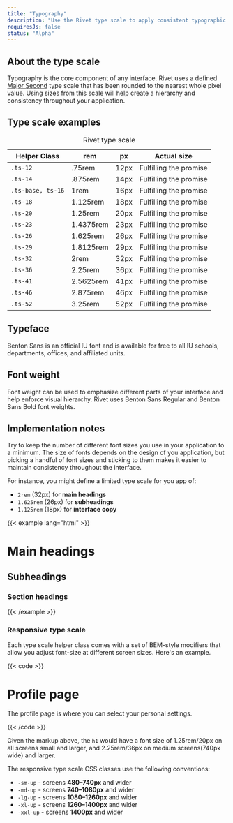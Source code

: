 ```yaml
---
title: "Typography"
description: "Use the Rivet type scale to apply consistent typographic design to your application."
requiresJs: false
status: "Alpha"
---
```


## About the type scale
Typography is the core component of any interface. Rivet uses a defined [Major Second](http://type-scale.com/?size=16&scale=1.125&text=A%20Visual%20Type%20Scale&webfont=Libre+Baskerville&font-family=%27Libre%20Baskerville%27,%20serif&font-weight=400&font-family-headers=&font-weight-headers=inherit&background-color=white&font-color=#333) type scale that has been rounded to the nearest whole pixel value. Using sizes from this scale will help create a hierarchy and consistency throughout your application.

## Type scale examples

<table class="m-top-lg">
    <caption class="sr-only">Rivet type scale</caption>
    <thead>
        <th>Helper Class</th>
        <th>rem</th>
        <th>px</th>
        <th>Actual size</th>
    </thead>
    <tbody>
        <tr>
            <td><code>.ts-12</code></td>
            <td>.75rem</td>
            <td>12px</td>
            <td class="ts-12">Fulfilling the promise</td>
        </tr>
        <tr>
            <td><code>.ts-14</code></td>
            <td>.875rem</td>
            <td>14px</td>
            <td class="ts-14">Fulfilling the promise</td>
        </tr>
        <tr>
            <td><code>.ts-base, ts-16</code></td>
            <td>1rem</td>
            <td>16px</td>
            <td class="ts-base">Fulfilling the promise</td>
        </tr>
        <tr>
            <td><code>.ts-18</code></td>
            <td>1.125rem</td>
            <td>18px</td>
            <td class="ts-18">Fulfilling the promise</td>
        </tr>
        <tr>
            <td><code>.ts-20</code></td>
            <td>1.25rem</td>
            <td>20px</td>
            <td class="ts-20">Fulfilling the promise</td>
        </tr>
        <tr>
            <td><code>.ts-23</code></td>
            <td>1.4375rem</td>
            <td>23px</td>
            <td class="ts-23">Fulfilling the promise</td>
        </tr>
        <tr>
            <td><code>.ts-26</code></td>
            <td>1.625rem</td>
            <td>26px</td>
            <td class="ts-26">Fulfilling the promise</td>
        </tr>
        <tr>
            <td><code>.ts-29</code></td>
            <td>1.8125rem</td>
            <td>29px</td>
            <td class="ts-29">Fulfilling the promise</td>
        </tr>
        <tr>
            <td><code>.ts-32</code></td>
            <td>2rem</td>
            <td>32px</td>
            <td class="ts-32">Fulfilling the promise</td>
        </tr>
        <tr>
            <td><code>.ts-36</code></td>
            <td>2.25rem</td>
            <td>36px</td>
            <td class="ts-36">Fulfilling the promise</td>
        </tr>
        <tr>
            <td><code>.ts-41</code></td>
            <td>2.5625rem</td>
            <td>41px</td>
            <td class="ts-41">Fulfilling the promise</td>
        </tr>
        <tr>
            <td><code>.ts-46</code></td>
            <td>2.875rem</td>
            <td>46px</td>
            <td class="ts-46">Fulfilling the promise</td>
        </tr>
        <tr>
            <td><code>.ts-52</code></td>
            <td>3.25rem</td>
            <td>52px</td>
            <td class="ts-52">Fulfilling the promise</td>
        </tr>
    </tbody>
</table>

## Typeface
Benton Sans is an official IU font and is available for free to all IU schools, departments, offices, and affiliated units.

## Font weight
Font weight can be used to emphasize different parts of your interface and help enforce visual hierarchy. Rivet uses Benton Sans Regular and Benton Sans Bold font weights.

## Implementation notes
Try to keep the number of different font sizes you use in your application to a minimum. The size of fonts depends on the design of you application, but picking a handful of font sizes and sticking to them makes it easier to maintain consistency throughout the interface.

For instance, you might define a limited type scale for you app of:

- `2rem` (32px) for **main headings**
- `1.625rem` (26px) for **subheadings**
- `1.125rem` (18px) for **interface copy**

{{< example lang="html" >}}<h1 class="ts-32">Main headings</h1>
<h2 class="ts-26">Subheadings</h2>
<h3 class="ts-18">Section headings</h3>
{{< /example >}}

### Responsive type scale
Each type scale helper class comes with a set of BEM-style modifiers that allow you adjust font-size at different screen sizes. Here's an example.

{{< code >}}<h1 class="ts-20 ts-32-md-up">Profile page</h1>
<p class="ts-14">The profile page is where you can select your personal settings.</p>
{{< /code >}}

Given the markup above, the `h1` would have a font size of 1.25rem/20px on all screens small and larger, and 2.25rem/36px on medium screens(740px wide) and larger.

The responsive type scale CSS classes use the following conventions:

- `-sm-up` - screens **480–740px** and wider
- `-md-up` - screens **740–1080px** and wider
- `-lg-up` - screens **1080–1260px** and wider
- `-xl-up` - screens **1260–1400px** and wider
- `-xxl-up` - screens **1400px** and wider